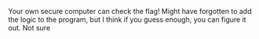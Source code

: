 Your own secure computer can check the flag! Might have forgotten to add the logic to the program, but I think if you guess enough, you can figure it out. Not sure
